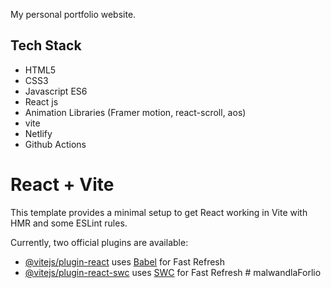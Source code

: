 My personal portfolio website.

## Tech Stack

- HTML5
- CSS3
- Javascript ES6
- React js
- Animation Libraries (Framer motion, react-scroll, aos)
- vite
- Netlify
- Github Actions

# React + Vite

This template provides a minimal setup to get React working in Vite with HMR and some ESLint rules.

Currently, two official plugins are available:

- [@vitejs/plugin-react](https://github.com/vitejs/vite-plugin-react/blob/main/packages/plugin-react/README.md) uses [Babel](https://babeljs.io/) for Fast Refresh
- [@vitejs/plugin-react-swc](https://github.com/vitejs/vite-plugin-react-swc) uses [SWC](https://swc.rs/) for Fast Refresh
#   m a l w a n d l a F o r l i o  
 